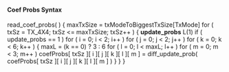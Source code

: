 #### Coef Probs Syntax

<div class="syntax">
read_coef_probs( ) {
    maxTxSize = txModeToBiggestTxSize[TxMode]
    for ( txSz = TX_4X4; txSz <= maxTxSize; txSz++ ) {
        <b>update_probs</b>                                                  L(1)
        if ( update_probs == 1 )
            for ( i = 0; i < 2; i++ )
                for ( j = 0; j < 2; j++ )
                    for ( k = 0; k < 6; k++ ) {
                        maxL = (k == 0) ? 3 : 6
                        for ( l = 0; l < maxL; l++ )
                            for ( m = 0; m < 3; m++ )
                                coefProbs[ txSz ][ i ][ j ][ k ][ l ][ m ] =
diff_update_prob( coefProbs[ txSz ][ i ][ j ][ k ][ l ][ m ] )
                    }
    }
}

</div>
